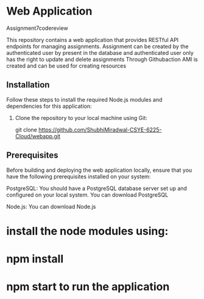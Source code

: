 # Web Application

Assignment7codereview

This repository contains a web application that provides RESTful API endpoints for managing assignments. 
Assignment can be created by the authenticated user by present in the database and authenticated user only has the right to update and delete assignments
Through Githubaction AMI is created and can be used for creating resources


## Installation

Follow these steps to install the required Node.js modules and dependencies for this application:

1. Clone the repository to your local machine using Git:

   git clone https://github.com/ShubhiMiradwal-CSYE-6225-Cloud/webapp.git


## Prerequisites

Before building and deploying the web application locally, ensure that you have the following prerequisites installed on your system:

PostgreSQL: You should have a PostgreSQL database server set up and configured on your local system. You can download PostgreSQL

Node.js: You can download Node.js 

# install the node modules using:
# npm install
# npm start to run the application

